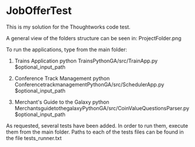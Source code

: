 # JobOfferTest

This is my solution for the Thoughtworks code test.

A general view of the folders structure can be seen in:
    ProjectFolder.png


To run the applications, type from the main folder:

1) Trains Application
       python TrainsPythonGA/src/TrainApp.py $optional_input_path

2) Conference Track Management
       python ConferencetrackmanagementPythonGA/src/SchedulerApp.py $optional_input_path

3) Merchant's Guide to the Galaxy
       python MerchantsguidetothegalaxyPythonGA/src/CoinValueQuestionsParser.py $optional_input_path

As requested, several tests have been added.
In order to run them, execute them from the main folder. Paths to each of the tests files can be
found in the file tests_runner.txt

